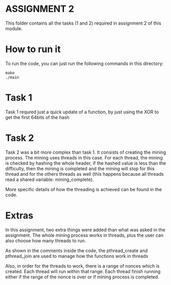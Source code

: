 <h1>ASSIGNMENT 2</h1>

This folder contains all the tasks (1 and 2) required in assignment 2 of this module.

# How to run it
To run the code, you can just run the following commands in this directory:

<code>make</code> <br/>
<code>./main</code>

# Task 1
Task 1 requred just a quick update of a function, by just using the XOR to get the first 64bits of the hash

# Task 2
Task 2 was a bit more complex than task 1. It consists of creating the mining process. The mining uses threads in this case. For each thread, the mining is checked by hashing the whole header, if the hashed value is less than the difficulty, then the mining is completed and the mining will stop for this thread and for the others threads as well (this happens because all threads read a shared variable: mining_complete).

More specific details of how the threading is achieved can be found in the code.

# Extras
In this assignment, two extra things were added than what was asked in the assignment. The whole mining process works in threads, plus the user can also choose how many threads to run.

As shown in the comments inside the code, the pthread_create and pthread_join are used to manage how the functions work in threads

Also, in order for the threads to work, there is a range of nonces which is created. Each thread will run within that range. Each thread finish running either if the range of the nonce is over or if mining process is completed.
